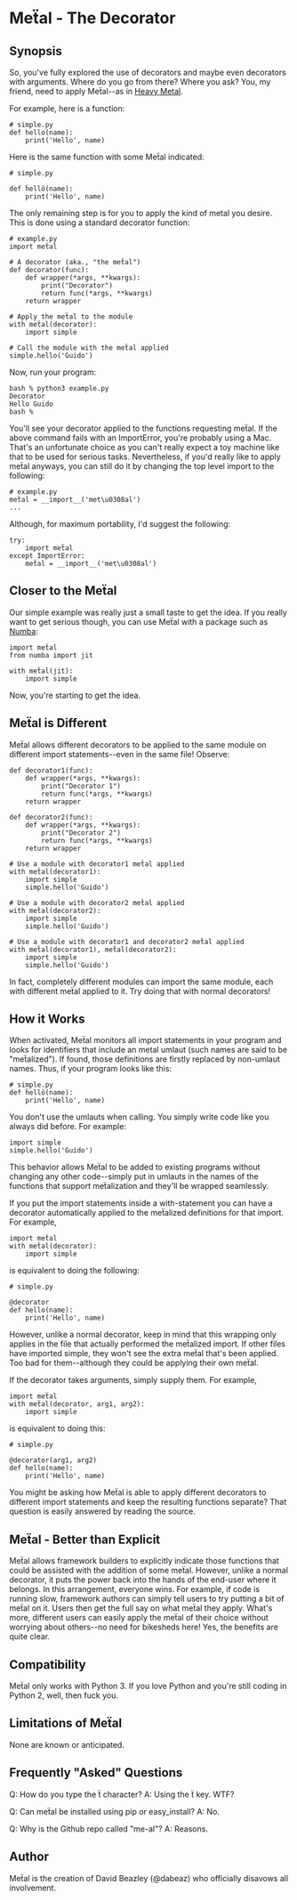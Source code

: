 Meẗal - The Decorator
=====================

Synopsis
--------
So, you've fully explored the use of decorators and maybe even
decorators with arguments.  Where do you go from there?  Where you
ask?  You, my friend, need to apply Meẗal--as in 
[Heavy Metal](http://en.wikipedia.org/wiki/Metal_umlaut).

For example, here is a function:

    # simple.py
    def hello(name):
        print('Hello', name)

Here is the same function with some Meẗal indicated:

    # simple.py

    def ḧellö(name):
        print('Hello', name)

The only remaining step is for you to apply the kind of metal you
desire.  This is done using a standard decorator function:

    # example.py
    import meẗal

    # A decorator (aka., "the meẗal")
    def decorator(func):
        def wrapper(*args, **kwargs):
            print("Decorator")
            return func(*args, **kwargs)
        return wrapper

    # Apply the meẗal to the module
    with meẗal(decorator):
        import simple

    # Call the module with the meẗal applied
    simple.hello('Guido')

Now, run your program:

    bash % python3 example.py
    Decorator
    Hello Guido
    bash %

You'll see your decorator applied to the functions requesting
meẗal. If the above command fails with an ImportError, you're probably
using a Mac. That's an unfortunate choice as you can't really expect a
toy machine like that to be used for serious tasks.  Nevertheless, if
you'd really like to apply meẗal anyways, you can still do it by
changing the top level import to the following:

    # example.py
    meẗal = __import__('met\u0308al')
    ...

Although, for maximum portability, I'd suggest the following:

    try:
        import meẗal
    except ImportError:
        meẗal = __import__('met\u0308al')

Closer to the Meẗal
-------------------
Our simple example was really just a small taste to get the idea. If
you really want to get serious though, you can use Meẗal with a
package such as [Numba](http://numba.pydata.org/):

    import meẗal
    from numba import jit

    with meẗal(jit):
        import simple

Now, you're starting to get the idea.

Meẗal is Different
------------------
Meẗal allows different decorators to be applied to the same module on
different import statements--even in the same file!  Observe:

    def decorator1(func):
        def wrapper(*args, **kwargs):
            print("Decorator 1")
            return func(*args, **kwargs)
        return wrapper

    def decorator2(func):
        def wrapper(*args, **kwargs):
            print("Decorator 2")
            return func(*args, **kwargs)
        return wrapper

    # Use a module with decorator1 meẗal applied
    with meẗal(decorator1):
        import simple
        simple.hello('Guido')

    # Use a module with decorator2 meẗal applied
    with meẗal(decorator2):
        import simple
        simple.hello('Guido')

    # Use a module with decorator1 and decorator2 meẗal applied
    with meẗal(decorator1), meẗal(decorator2):
        import simple
        simple.hello('Guido')

In fact, completely different modules can import the same module, each
with different meẗal applied to it.  Try doing that with normal
decorators!

How it Works
------------
When activated, Meẗal monitors all import statements in your program
and looks for identifiers that include an metal umlaut (such names are
said to be "meẗalized").  If found, those definitions are firstly
replaced by non-umlaut names.  Thus, if your program looks like this:

    # simple.py
    def ḧellö(name):
        print('Hello', name)

You don't use the umlauts when calling.  You simply write code like
you always did before.  For example:

    import simple
    simple.hello('Guido')

This behavior allows Meẗal to be added to existing programs without
changing any other code--simply put in umlauts in the names of the
functions that support meẗalization and they'll be wrapped seamlessly.

If you put the import statements inside a with-statement you can
have a decorator automatically applied to the meẗalized definitions
for that import. For example,

    import meẗal
    with meẗal(decorator):
        import simple

is equivalent to doing the following:

    # simple.py

    @decorator
    def hello(name):
        print('Hello', name)

However, unlike a normal decorator, keep in mind that this wrapping
only applies in the file that actually performed the meẗalized import.
If other files have imported simple, they won't see the extra meẗal
that's been applied.  Too bad for them--although they could be applying
their own meẗal.

If the decorator takes arguments, simply supply them.  For example,

    import meẗal
    with meẗal(decorator, arg1, arg2):
        import simple

is equivalent to doing this:

    # simple.py

    @decorator(arg1, arg2)
    def hello(name):
        print('Hello', name)

You might be asking how Meẗal is able to apply different decorators
to different import statements and keep the resulting functions
separate?  That question is easily answered by reading the source.

Meẗal - Better than Explicit
----------------------------
Meẗal allows framework builders to explicitly indicate those functions
that could be assisted with the addition of some meẗal.  However,
unlike a normal decorator, it puts the power back into the hands of
the end-user where it belongs.  In this arrangement, everyone wins.
For example, if code is running slow, framework authors can simply
tell users to try putting a bit of meẗal on it. Users then get the
full say on what meẗal they apply.  What's more, different users can
easily apply the meẗal of their choice without worrying about
others--no need for bikesheds here! Yes, the benefits are quite clear.

Compatibility
-------------
Meẗal only works with Python 3.  If you love Python and you're still
coding in Python 2, well, then fuck you.

Limitations of Meẗal
--------------------
None are known or anticipated.

Frequently "Asked" Questions
----------------------------
Q: How do you type the ẗ character?
A: Using the ẗ key. WTF?

Q: Can meẗal be installed using pip or easy_install?
A: No.

Q: Why is the Github repo called "me-al"?
A: Reasons.

Author
------
Meẗal is the creation of David Beazley (@dabeaz) who officially
disavows all involvement.

